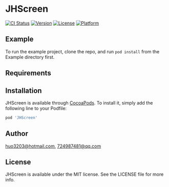 # JHScreen

[![CI Status](https://img.shields.io/travis/huo3203@hotmail.com/JHScreen.svg?style=flat)](https://travis-ci.org/huo3203@hotmail.com/JHScreen)
[![Version](https://img.shields.io/cocoapods/v/JHScreen.svg?style=flat)](https://cocoapods.org/pods/JHScreen)
[![License](https://img.shields.io/cocoapods/l/JHScreen.svg?style=flat)](https://cocoapods.org/pods/JHScreen)
[![Platform](https://img.shields.io/cocoapods/p/JHScreen.svg?style=flat)](https://cocoapods.org/pods/JHScreen)

## Example

To run the example project, clone the repo, and run `pod install` from the Example directory first.

## Requirements

## Installation

JHScreen is available through [CocoaPods](https://cocoapods.org). To install
it, simply add the following line to your Podfile:

```ruby
pod 'JHScreen'
```

## Author

huo3203@hotmail.com, 724987481@qq.com

## License

JHScreen is available under the MIT license. See the LICENSE file for more info.
